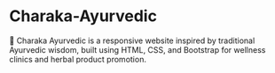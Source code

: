 # Charaka-Ayurvedic
🌿 Charaka Ayurvedic is a responsive website inspired by traditional Ayurvedic wisdom, built using HTML, CSS, and Bootstrap for wellness clinics and herbal product promotion.
